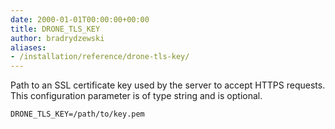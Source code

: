 ```yaml
---
date: 2000-01-01T00:00:00+00:00
title: DRONE_TLS_KEY
author: bradrydzewski
aliases:
- /installation/reference/drone-tls-key/
---
```


Path to an SSL certificate key used by the server to accept HTTPS requests. This configuration parameter is of type string and is optional.

```
DRONE_TLS_KEY=/path/to/key.pem
```